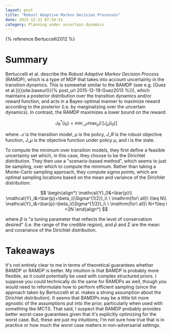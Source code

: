 ```yaml
---
layout: post
title: "Robust Adaptive Markov Decision Processes"
date: 2015-12-31 07:54:51
category: Planning under uncertain dynamics
---
```


{% reference Bertuccelli2012 %}

# Summary

Bertuccelli et al. describe the *Robust Adaptive Markov Decision Process* (RAMDP), which is a type of MDP that takes into account uncertainty in the transition dynamics. This is somewhat similar to the BAMDP (see e.g. [Guez et al.]({{site.baseurl}}{% post_url 2015-12-19-Guez2013 %})), which maintains a posterior distribution over the transition dynamics and/or reward function, and acts in a Bayes-optimal manner to maximize reward according to the posterior (i.e. by marginalizing over the uncertain dynamics). In contrast, the RAMDP maximizes a lower bound on the reward:

$$
J_R^*(i_0)=\min_{\mathcal{A}^\mu}\max_\mu \mathbb{E}[J_\mu(i_0)]
$$

where $\mathcal{A}$ is the transition model, $\mu$ is the policy, $J\_R$ is the robust objective function, $J\_\mu$ is the objective function under policy $\mu$, and $i$ is the state.

To compute the minimum over transition models, they first define a feasible uncertainty set which, in this case, they choose to be the Dirichlet distribution. They then use a "scenario-based method", which seems to just be sampling, over which to compute the minimum. Rather than taking a Monte-Carlo sampling approach, they compute *sigma points*, which are optimal sampling locations based on the mean and variance of the Dirichlet distribution:

$$
\begin{align*}
\mathcal{Y}_0&=\bar{p}\\
\mathcal{Y}_i&=\bar{p}+\beta_i(\Sigma^{1/2})_i\ \ \mathrm{for\ all}\ i\leq N\\
\mathcal{Y}_i&=\bar{p}-\beta_i(\Sigma^{1/2})_i\ \ \mathrm{for\ all}\ N+1\leq i <2N
\end{align*}
$$

where $\beta$ is "a tuning parameter that reflects the level of conservatism desired" (i.e. the range of the credible region), and $\bar{p}$ and $\Sigma$ are the mean and covariance of the Dirichlet distribution.

# Takeaways

It's not entirely clear to me in terms of theoretical guarantees whether BAMDP or RAMDP is better. My intuition is that BAMDP is probably more flexible, as it could potentially be used with complex structured priors. I suppose you could technically do the same for RAMDPs as well, though you would need to reformulate how to perform efficient sampling (since the approach taken by Bertuccelli et al. makes a strong assumption about the Dirichlet distribution). It seems that BAMDPs may be a little bit more agnostic of the assumptions put into the prior, particularly when used with something like MCTS. That said, I suspect that RAMDP probably provides better worst-case guarantees given that it's explicitly optimizing for the worst case. But, these are just my intuitions; I'm not sure how true that is in practice or how much the worst case matters in non-adversarial settings.
